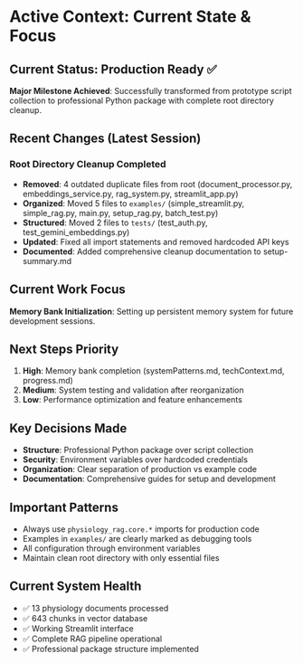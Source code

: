 # Active Context: Current State & Focus

## Current Status: Production Ready ✅

**Major Milestone Achieved**: Successfully transformed from prototype script collection to professional Python package with complete root directory cleanup.

## Recent Changes (Latest Session)

### Root Directory Cleanup Completed
- **Removed**: 4 outdated duplicate files from root (document_processor.py, embeddings_service.py, rag_system.py, streamlit_app.py)
- **Organized**: Moved 5 files to `examples/` (simple_streamlit.py, simple_rag.py, main.py, setup_rag.py, batch_test.py)
- **Structured**: Moved 2 files to `tests/` (test_auth.py, test_gemini_embeddings.py)
- **Updated**: Fixed all import statements and removed hardcoded API keys
- **Documented**: Added comprehensive cleanup documentation to setup-summary.md

## Current Work Focus

**Memory Bank Initialization**: Setting up persistent memory system for future development sessions.

## Next Steps Priority

1. **High**: Memory bank completion (systemPatterns.md, techContext.md, progress.md)
2. **Medium**: System testing and validation after reorganization
3. **Low**: Performance optimization and feature enhancements

## Key Decisions Made

- **Structure**: Professional Python package over script collection
- **Security**: Environment variables over hardcoded credentials
- **Organization**: Clear separation of production vs example code
- **Documentation**: Comprehensive guides for setup and development

## Important Patterns

- Always use `physiology_rag.core.*` imports for production code
- Examples in `examples/` are clearly marked as debugging tools
- All configuration through environment variables
- Maintain clean root directory with only essential files

## Current System Health

- ✅ 13 physiology documents processed
- ✅ 643 chunks in vector database
- ✅ Working Streamlit interface
- ✅ Complete RAG pipeline operational
- ✅ Professional package structure implemented